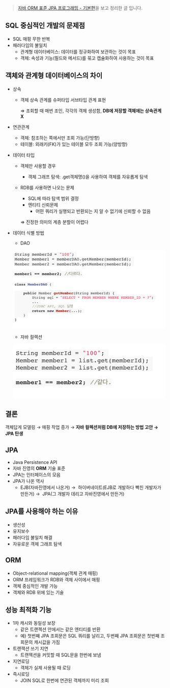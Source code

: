 > [자바 ORM 표준 JPA 프로그래밍 - 기본편](https://www.inflearn.com/course/ORM-JPA-Basic/dashboard)을 보고 정리한 글 입니다.

## SQL 중심적인 개발의 문제점

- SQL 매핑 무한 반복
- 패러다임의 불일치
    - 관계형 데이터베이스: 데이터를 정규화하여 보관하는 것이 목표
    - 객체: 속성과 기능(필드와 메서드)를 묶고 캡슐화하여 사용하는 것이 목표

## 객체와 관계형 데이터베이스의 차이

- 상속
    - 객체 상속 관계를 슈퍼타입 서브타입 관계 표현
        
        ⇒ 조회할 때 매번 조인, 각각의 객체 생성함, **DB에 저장할 객체에는 상속관계 X**
        
- 연관관계
    - 객체: 참조하는 쪽에서만 조회 가능(단방향)
    - 테이블: 외래키(FK)가 있는 테이블 모두 조회 가능(양방향)
- 데이터 타입
    - 객체만 사용할 경우
        - 객체 그래프 탐색: .get객체명()을 사용하여 객체를 자유롭게 탐색
    - RDB를 사용하면 나오는 문제
        - SQL에 따라 탐색 범위 결정
        - 엔티티 신뢰문제
            - 어떤 쿼리가 실행되고 반환되는 지 알 수 없기에 신뢰할 수 없음
        
        ⇒ 진정한 의미의 계층 분할이 어렵다
        
- 데이터 식별 방법
    - DAO
    
    ![img1](img/Untitled.png)
        
    - 자바 컬렉션
    
    ![img2](img/Untitled1.png)
    
    

## 결론

객체답게 모델링 → 매핑 작업 증가 → **자바 컬렉션처럼 DB에 저장하는 방법 고안 → JPA 탄생**

## JPA

- Java Persistence API
- 자바 진영의 **ORM** 기술 표준
- JPA는 인터페이스의 모음
- JPA가 나온 역사
    - EJB(자바진영에서 나온거) →  하이버네이트(EJB로 개발하다 빡친 개발자가 만든거) →  JPA(그 개발자 데리고 자바진영에서 만든거)

## JPA를 사용해야 하는 이유

- 생산성
- 유지보수
- 패러다임 불일치 해결
- 자유로운 객체 그래프 탐색

## ORM

- Object-relational mapping(객체 관계 매핑)
- ORM 프레임워크가 RDB와 객체 사이에서 매핑
- 객체 중심적인 개발 가능
- 객체와 RDB 위에 있는 기술

## 성능 최적화 기능

- 1차 캐시와 동일성 보장
    - 같은 트랜젝션 안에서는 같은 엔티티를 반환
    - 예) 첫번째 JPA 조회문은 SQL 쿼리를 날리고, 두번째 JPA 조회문은 첫번째 조회문의 캐시값을 가짐
- 트랜잭션 쓰기 지연
    - 트랜젝션을 커밋할 때 SQL문을 한번에 보냄
- 지연로딩
    - 객체가 실제 사용될 때 로딩
- 즉시로딩
    - JOIN SQL로 한번에 연관된 객체까지 미리 조회
